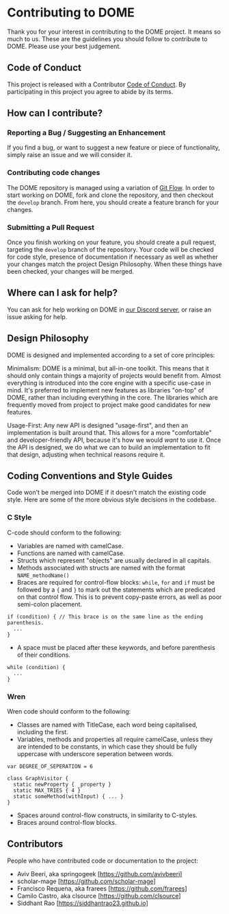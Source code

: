 # Contributing to DOME

Thank you for your interest in contributing to the DOME project. It means so much to us.
These are the guidelines you should follow to contribute to DOME. Please use your best judgement.

## Code of Conduct

This project is released with a Contributor [Code of Conduct](https://github.com/domeengine/dome/blob/main/CODE_OF_CONDUCT.md). 
By participating in this project you agree to abide by its terms.

## How can I contribute?

### Reporting a Bug / Suggesting an Enhancement

If you find a bug, or want to suggest a new feature or piece of functionality, simply raise an issue and we will consider it.

### Contributing code changes

The DOME repository is managed using a variation of [Git Flow](https://www.atlassian.com/git/tutorials/comparing-workflows/gitflow-workflow). In order to start working on DOME, fork and clone the repository, and then checkout the `develop` branch. From here, you should create a feature branch for your changes.

### Submitting a Pull Request

Once you finish working on your feature, you should create a pull request, targeting the `develop` branch of the repository.
Your code will be checked for code style, presence of documentation if necessary as well as whether your changes match the project Design Philosophy.
When these things have been checked, your changes will be merged.

## Where can I ask for help?

You can ask for help working on DOME in [our Discord server](https://discord.gg/Py96zeH), or raise an issue asking for help.

## Design Philosophy

DOME is designed and implemented according to a set of core principles:

Minimalism: DOME is a minimal, but all-in-one toolkit. This means that it should only contain things a majority of projects would benefit from. Almost everything is introduced into the core engine with a specific use-case in mind. It's preferred to implement new features as libraries "on-top" of DOME, rather than including everything in the core. The libraries which are frequently moved from project to project make good candidates for new features.

Usage-First: Any new API is designed "usage-first", and then an implementation is built around that. This allows for a more "comfortable" and developer-friendly API, because it's how we would _want_ to use it. Once the API is designed, we do what we can to build an implementation to fit that design, adjusting when technical reasons require it.


## Coding Conventions and Style Guides

Code won't be merged into DOME if it doesn't match the existing code style. Here are some of the more obvious style decisions in the codebase.

### C Style

C-code should conform to the following:

* Variables are named with camelCase.
* Functions are named with camelCase.
* Structs which represent "objects" are usually declared in all capitals.
* Methods associated with structs are named with the format `NAME_methodName()`
* Braces are required for control-flow blocks: `while`, `for` and `if` must be followed by a `{` and `}` to mark out the statements which are predicated on that control flow. This is to prevent copy-paste errors, as well as poor semi-colon placement.
```
if (condition) { // This brace is on the same line as the ending parenthesis.
  ...
}
```

* A space must be placed after these keywords, and before parenthesis of their conditions.
```
while (condition) {
  ...
}
```

### Wren

Wren code should conform to the following:

* Classes are named with TitleCase, each word being capitalised, including the first.
* Variables, methods and properties all require camelCase, unless they are intended to be constants, in which case they should be fully uppercase with underscore seperation between words.
```
var DEGREE_OF_SEPERATION = 6

class GraphVisitor {
  static newProperty { _property }
  static MAX_TRIES { 4 }
  static someMethod(withInput) { ... }
}
```
* Spaces around control-flow constructs, in similarity to C-styles.
* Braces around control-flow blocks.

## Contributors

People who have contributed code or documentation to the project:
* Aviv Beeri, aka springogeek [https://github.com/avivbeeri]
* scholar-mage [https://github.com/scholar-mage]
* Francisco Requena, aka frarees [https://github.com/frarees]
* Camilo Castro, aka clsource [https://github.com/clsource]
* Siddhant Rao [https://siddhantrao23.github.io]
